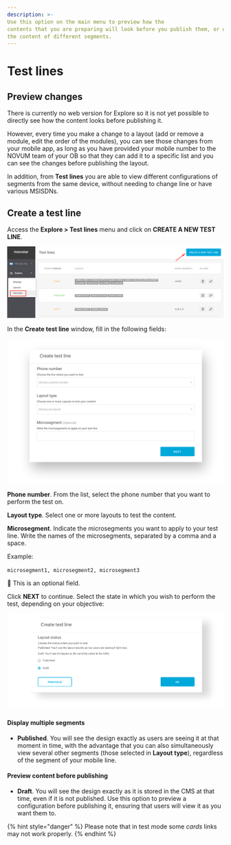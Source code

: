 ```yaml
---
description: >-
Use this option on the main menu to preview how the
contents that you are preparing will look before you publish them, or use it to simultaneously view
the content of different segments.
---
```


# Test lines

## Preview changes

There is currently no web version for Explore so it is not yet possible to directly see how the content looks before publishing it.

However, every time you make a change to a layout \(add or remove a module, edit the order of the modules\), you can see those changes from your mobile app, as long as you have provided your mobile number to the NOVUM team of your OB so that they can add it to a specific list and you can see the changes before publishing the layout.

In addition, from **Test lines** you are able to view different configurations of segments from the same device, without needing to change line or have various MSISDNs.

## Create a test line

Access the **Explore > Test lines** menu and click on **CREATE A NEW TEST LINE**.

![](.gitbook/assets/image%20%2852%29.png)

In the **Create test line** window, fill in the following fields:

![](.gitbook/assets/image%20%2814%29.png)

**Phone number**. From the list, select the phone number that you want to perform the test on.

**Layout type**. Select one or more layouts to test the content.

**Microsegment**. Indicate the microsegments you want to apply to your test line. Write the names of the microsegments, separated by a comma and a space.

Example:

`microsegment1, microsegment2, microsegment3`

🔅 This is an optional field.

Click **NEXT** to continue. Select the state in which you wish to perform the test, depending on your objective:

![](.gitbook/assets/image%20%2830%29.png)

#### Display multiple segments

* **Published**. You will see the design exactly as users are seeing it at that moment in time, with the advantage that you can also simultaneously view several other segments \(those selected in **Layout type**\), regardless of the segment of your mobile line.

#### Preview content before publishing

* **Draft**. You will see the design exactly as it is stored in the CMS at that time, even if it is not published. Use this option to preview a configuration before publishing it, ensuring that users will view it as you want them to.

{% hint style="danger" %}
Please note that in test mode some *cards* links may not work properly. 
{% endhint %}

